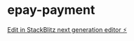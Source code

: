 # epay-payment

[Edit in StackBlitz next generation editor ⚡️](https://stackblitz.com/~/github.com/6Kmfi6HP/epay-payment)